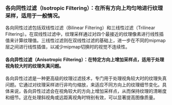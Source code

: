 ### 各向同性过滤（Isotropic Filtering）：在所有方向上均匀地进行纹理采样，适用于一般情况。
各向同性过滤包括双线性过滤（Bilinear Filtering）和三线性过滤（Trilinear Filtering）。在双线性过滤中，纹理采样通过对四个最接近的纹理像素进行线性插值来计算纹理值。三线性过滤则在双线性过滤的基础上，进一步在不同的mipmap层之间进行线性插值，以减少mipmap切换时的视觉不连续性。

#### 各向异性过滤（Anisotropic Filtering）：在特定方向上增加采样点，适用于处理视角较大时的纹理失真问题。
各向异性过滤是一种更高级的纹理过滤技术，专门用于处理视角较大时的纹理失真问题。它通过对纹理采样进行非均匀缩放，来适应不同方向上的纹理细节变化。具体来说，各向异性过滤会在视角较大的方向上增加采样点，从而保持纹理的清晰度和细节。这在处理斜视角或远距离视角时特别有效，可以显著提高图像质量。

